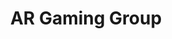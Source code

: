 ---
layout: redirect
permalink: /subscribe
title: AR Gaming Group 
description: Get early access to exclusive content like Wand Duel and Sidequest Adventures
redirect_url: https://mee6.xyz/m/953019908948635708
preview_image: /assets/meta.png
mixpanel_eventname: Subscribe
---